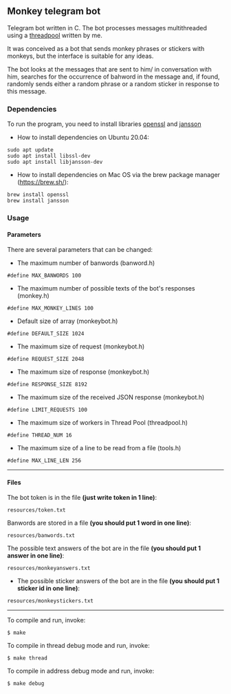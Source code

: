 ## Monkey telegram bot
Telegram bot written in C. The bot processes messages multithreaded using a [threadpool](https://github.com/DmitryWolf/StaticThreadPool_c) written by me.

It was conceived as a bot that sends monkey phrases or stickers with monkeys, but the interface is suitable for any ideas.

The bot looks at the messages that are sent to him/ in conversation with him, searches for the occurrence of bahword in the message and, if found, randomly sends either a random phrase or a random sticker in response to this message.

### Dependencies
To run the program, you need to install libraries [openssl](https://github.com/openssl/openssl) and [jansson](https://github.com/akheron/jansson)

- How to install dependencies on Ubuntu 20.04:
```
sudo apt update
sudo apt install libssl-dev
sudo apt install libjansson-dev
```
-  How to install dependencies on Mac OS via the brew package manager (https://brew.sh/):
```
brew install openssl
brew install jansson
```

### Usage

#### Parameters
There are several parameters that can be changed:
- The maximum number of banwords (banword.h)
```
#define MAX_BANWORDS 100
```
- The maximum number of possible texts of the bot's responses (monkey.h)
```
#define MAX_MONKEY_LINES 100
```
- Default size of array (monkeybot.h)
```
#define DEFAULT_SIZE 1024
```
- The maximum size of request (monkeybot.h)
```
#define REQUEST_SIZE 2048
```
- The maximum size of response (monkeybot.h)
```
#define RESPONSE_SIZE 8192
```
- The maximum size of the received JSON response (monkeybot.h)
```
#define LIMIT_REQUESTS 100
```
- The maximum size of workers in Thread Pool (threadpool.h)
```
#define THREAD_NUM 16
```
- The maximum size of a line to be read from a file (tools.h)
```
#define MAX_LINE_LEN 256
```

---
#### Files
The bot token is in the file **(just write token in 1 line)**:
```
resources/token.txt
```
Banwords are stored in a file **(you should put 1 word in one line)**:
```
resources/banwords.txt
```

The possible text answers of the bot are in the file **(you should put 1 answer in one line)**:
```
resources/monkeyanswers.txt
```

- The possible sticker answers of the bot are in the file **(you should put 1 sticker id in one line)**:
```
resources/monkeystickers.txt
```
---
To compile and run, invoke:
```
$ make
```
To compile in thread debug mode and run, invoke:
```
$ make thread
```
To compile in address debug mode and run, invoke:
```
$ make debug
```